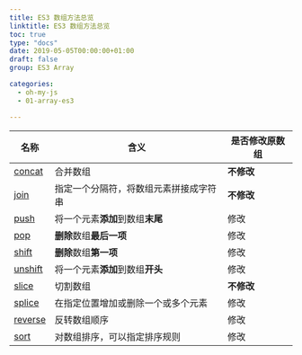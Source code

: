 ```yaml
---
title: ES3 数组方法总览
linktitle: ES3 数组方法总览
toc: true
type: "docs"
date: 2019-05-05T00:00:00+01:00
draft: false
group: ES3 Array

categories: 
  - oh-my-js
  - 01-array-es3

---
```



| 名称                                       | 含义                                   | 是否修改原数组 |
| ------------------------------------------ | -------------------------------------- | -------------- |
| [concat](../01-array.prototype.concat/)   | 合并数组                               | **不修改**           |
| [join](../02-array.prototype.join/)       | 指定一个分隔符，将数组元素拼接成字符串 | **不修改**         |
| [push](../03-array.prototype.push/)       | 将一个元素**添加**到数组**末尾**       | 修改           |
| [pop](../04-array.prototype.pop/)         | **删除**数组**最后一项**               | 修改           |
| [shift](../05-array.prototype.shift/)     | **删除**数组**第一项**                 | 修改           |
| [unshift](../06-array.prototype.unshift/) | 将一个元素**添加**到数组**开头**       | 修改           |
| [slice](../07-array.prototype.slice/)     | 切割数组                               | **不修改**         |
| [splice](../08-array.prototype.splice/)   | 在指定位置增加或删除一个或多个元素     | 修改           |
| [reverse](../09-array.prototype.reverse/) | 反转数组顺序                           | 修改           |
| [sort](../10-array.prototype.sort/)       | 对数组排序，可以指定排序规则           | 修改           |
